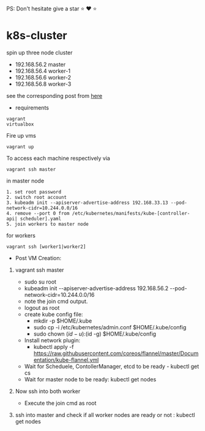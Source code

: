 PS: Don't hesitate  give a star ⭐ :heart: :star: 

# k8s-cluster

spin up three node cluster

* 192.168.56.2 master
* 192.168.56.4 worker-1
* 192.168.56.6 worker-2
* 192.168.56.8 worker-3

see the corresponding post from [here](https://baykara.medium.com/setup-own-kubernetes-cluster-via-virtualbox-99a82605bfcc)

* requirements
```
vagrant
virtualbox
```

Fire up vms
``` 
vagrant up
```
To access each machine respectively via 
```
vagrant ssh master
```
in master node

```
1. set root password
2. switch root account
3. kubeadm init --apiserver-advertise-address 192.168.33.13 --pod-network-cidr=10.244.0.0/16
4. remove --port 0 from /etc/kubernetes/manifests/kube-[controller-api| scheduler].yaml
5. join workers to master node
```
for workers
```
vagrant ssh [worker1|worker2]
```
* Post VM Creation:
1. vagrant ssh master
	- sudo su root
	- kubeadm init --apiserver-advertise-address 192.168.56.2 --pod-network-cidr=10.244.0.0/16
	- note the join cmd output.
	- logout as root
	- create kube config file:
		- mkdir -p $HOME/.kube
 		- sudo cp -i /etc/kubernetes/admin.conf $HOME/.kube/config
		- sudo chown $(id -u):$(id -g) $HOME/.kube/config
	- Install network plugin:
		- kubectl apply -f https://raw.githubusercontent.com/coreos/flannel/master/Documentation/kube-flannel.yml
	- Wait for Scheduele, ContollerManager, etcd to be ready - kubectl get cs
	- Wait for master node to be ready: kubectl get nodes
	
2. Now ssh into both worker
	- Execute the join cmd as root
3. ssh into master and check if all worker nodes are ready or not : kubectl get nodes

